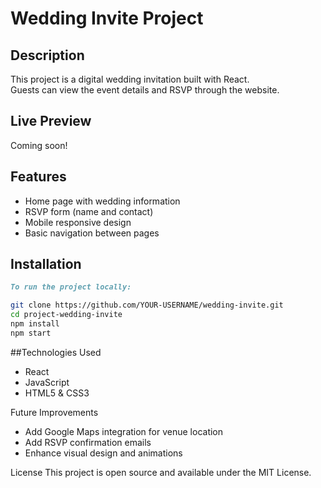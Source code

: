 # Wedding Invite Project

<!-- Title: Always name your project at the top -->

## Description
This project is a digital wedding invitation built with React.  
Guests can view the event details and RSVP through the website.

<!-- Description: A quick, simple summary of what the project is -->

## Live Preview
Coming soon!

<!-- Live Preview: If you deploy it (like on Netlify or Vercel), you can link it here later -->

## Features
- Home page with wedding information
- RSVP form (name and contact)
- Mobile responsive design
- Basic navigation between pages

<!-- Features: List the key features of the app -->

## Installation

<!-- Installation: Step-by-step on how to run your project locally -->
```markdown 
To run the project locally:
```

```bash
git clone https://github.com/YOUR-USERNAME/wedding-invite.git
cd project-wedding-invite
npm install
npm start
```
 
##Technologies Used
- React
- JavaScript
- HTML5 & CSS3

<!-- Technologies: What you used to build the project -->
Future Improvements
- Add Google Maps integration for venue location
- Add RSVP confirmation emails
- Enhance visual design and animations

<!-- Future Improvements: Optional! Good habit to show future plans -->
License
This project is open source and available under the MIT License.

<!-- License: Optional but professional. You can add a LICENSE file later if you want -->
